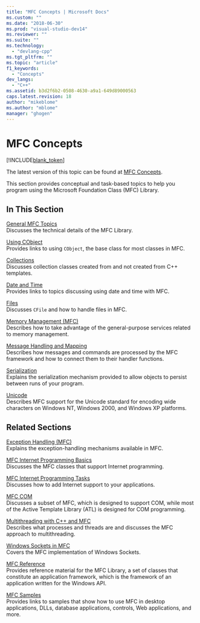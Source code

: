 ```yaml
---
title: "MFC Concepts | Microsoft Docs"
ms.custom: ""
ms.date: "2018-06-30"
ms.prod: "visual-studio-dev14"
ms.reviewer: ""
ms.suite: ""
ms.technology: 
  - "devlang-cpp"
ms.tgt_pltfrm: ""
ms.topic: "article"
f1_keywords: 
  - "Concepts"
dev_langs: 
  - "C++"
ms.assetid: b3d2f6b2-0508-4630-a9a1-649d89000563
caps.latest.revision: 18
author: "mikeblome"
ms.author: "mblome"
manager: "ghogen"
---
```

# MFC Concepts
[!INCLUDE[blank_token](../includes/blank-token.md)]

The latest version of this topic can be found at [MFC Concepts](https://docs.microsoft.com/cpp/mfc/mfc-concepts).  
  
  
This section provides conceptual and task-based topics to help you program using the Microsoft Foundation Class (MFC) Library.  
  
## In This Section  
 [General MFC Topics](../mfc/general-mfc-topics.md)  
 Discusses the technical details of the MFC Library.  
  
 [Using CObject](../mfc/using-cobject.md)  
 Provides links to using `CObject`, the base class for most classes in MFC.  
  
 [Collections](../mfc/collections.md)  
 Discusses collection classes created from and not created from C++ templates.  
  
 [Date and Time](../atl-mfc-shared/date-and-time.md)  
 Provides links to topics discussing using date and time with MFC.  
  
 [Files](../mfc/files-in-mfc.md)  
 Discusses `CFile` and how to handle files in MFC.  
  
 [Memory Management (MFC)](../mfc/memory-management.md)  
 Describes how to take advantage of the general-purpose services related to memory management.  
  
 [Message Handling and Mapping](../mfc/message-handling-and-mapping.md)  
 Describes how messages and commands are processed by the MFC framework and how to connect them to their handler functions.  
  
 [Serialization](../mfc/serialization-in-mfc.md)  
 Explains the serialization mechanism provided to allow objects to persist between runs of your program.  
  
 [Unicode](../mfc/unicode-in-mfc.md)  
 Describes MFC support for the Unicode standard for encoding wide characters on Windows NT, Windows 2000, and Windows XP platforms.  
  
## Related Sections  
 [Exception Handling (MFC)](../mfc/exception-handling-in-mfc.md)  
 Explains the exception-handling mechanisms available in MFC.  
  
 [MFC Internet Programming Basics](../mfc/mfc-internet-programming-basics.md)  
 Discusses the MFC classes that support Internet programming.  
  
 [MFC Internet Programming Tasks](../mfc/mfc-internet-programming-tasks.md)  
 Discusses how to add Internet support to your applications.  
  
 [MFC COM](../mfc/mfc-com.md)  
 Discusses a subset of MFC, which is designed to support COM, while most of the Active Template Library (ATL) is designed for COM programming.  
  
 [Multithreading with C++ and MFC](../parallel/multithreading-with-cpp-and-mfc.md)  
 Describes what processes and threads are and discusses the MFC approach to multithreading.  
  
 [Windows Sockets in MFC](../mfc/windows-sockets.md)  
 Covers the MFC implementation of Windows Sockets.  
  
 [MFC Reference](../mfc/mfc-desktop-applications.md)  
 Provides reference material for the MFC Library, a set of classes that constitute an application framework, which is the framework of an application written for the Windows API.  
  
 [MFC Samples](../top/visual-cpp-samples.md)  
 Provides links to samples that show how to use MFC in desktop applications, DLLs, database applications, controls, Web applications, and more.





